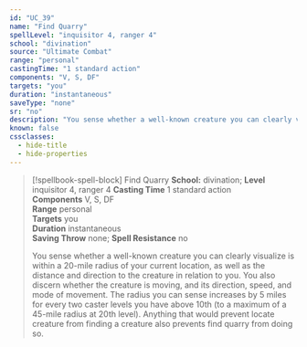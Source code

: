 ```yaml
---
id: "UC_39"
name: "Find Quarry"
spellLevel: "inquisitor 4, ranger 4"
school: "divination"
source: "Ultimate Combat"
range: "personal"
castingTime: "1 standard action"
components: "V, S, DF"
targets: "you"
duration: "instantaneous"
saveType: "none"
sr: "no"
description: "You sense whether a well-known creature you can clearly visualize is within a 20-mile radius of your current location, as well as the distance and direction to the creature in relation to you. You also discern whether the creature is moving, and its direction, speed, and mode of movement. The radius you can sense increases by 5 miles for every two caster levels you have above 10th (to a maximum of a 45-mile radius at 20th level). Anything that would prevent locate creature from finding a creature also prevents find quarry from doing so."
known: false
cssclasses:
  - hide-title
  - hide-properties
---
```


> [!spellbook-spell-block] Find Quarry
> **School:** divination; **Level** inquisitor 4, ranger 4
> **Casting Time** 1 standard action  
> **Components** V, S, DF  
> **Range** personal  
> **Targets** you  
> **Duration** instantaneous  
> **Saving Throw** none; **Spell Resistance** no
> 
> You sense whether a well-known creature you can clearly visualize is within a 20-mile radius of your current location, as well as the distance and direction to the creature in relation to you. You also discern whether the creature is moving, and its direction, speed, and mode of movement. The radius you can sense increases by 5 miles for every two caster levels you have above 10th (to a maximum of a 45-mile radius at 20th level). Anything that would prevent locate creature from finding a creature also prevents find quarry from doing so.